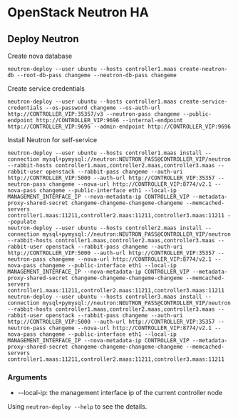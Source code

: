 # OpenStack Neutron HA

## Deploy Neutron

Create nova database

    neutron-deploy --user ubuntu --hosts controller1.maas create-neutron-db --root-db-pass changeme --neutron-db-pass changeme

Create service credentials

    neutron-deploy --user ubuntu --hosts controller1.maas create-service-credentials --os-password changeme --os-auth-url http://CONTROLLER_VIP:35357/v3 --neutron-pass changeme --public-endpoint http://CONTROLLER_VIP:9696 --internal-endpoint http://CONTROLLER_VIP:9696 --admin-endpoint http://CONTROLLER_VIP:9696

Install Neutron for self-service

    neutron-deploy --user ubuntu --hosts controller1.maas install --connection mysql+pymysql://neutron:NEUTRON_PASS@CONTROLLER_VIP/neutron --rabbit-hosts controller1.maas,controller2.maas,controller3.maas --rabbit-user openstack --rabbit-pass changeme --auth-uri http://CONTROLLER_VIP:5000 --auth-url http://CONTROLLER_VIP:35357 --neutron-pass changeme --nova-url http://CONTROLLER_VIP:8774/v2.1 --nova-pass changeme --public-interface eth1 --local-ip MANAGEMENT_INTERFACE_IP --nova-metadata-ip CONTROLLER_VIP --metadata-proxy-shared-secret changeme-changeme-changeme-changeme --memcached-servers controller1.maas:11211,controller2.maas:11211,controller3.maas:11211 --populate
    neutron-deploy --user ubuntu --hosts controller2.maas install --connection mysql+pymysql://neutron:NEUTRON_PASS@CONTROLLER_VIP/neutron --rabbit-hosts controller1.maas,controller2.maas,controller3.maas --rabbit-user openstack --rabbit-pass changeme --auth-uri http://CONTROLLER_VIP:5000 --auth-url http://CONTROLLER_VIP:35357 --neutron-pass changeme --nova-url http://CONTROLLER_VIP:8774/v2.1 --nova-pass changeme --public-interface eth1 --local-ip MANAGEMENT_INTERFACE_IP --nova-metadata-ip CONTROLLER_VIP --metadata-proxy-shared-secret changeme-changeme-changeme-changeme --memcached-servers controller1.maas:11211,controller2.maas:11211,controller3.maas:11211
    neutron-deploy --user ubuntu --hosts controller3.maas install --connection mysql+pymysql://neutron:NEUTRON_PASS@CONTROLLER_VIP/neutron --rabbit-hosts controller1.maas,controller2.maas,controller3.maas --rabbit-user openstack --rabbit-pass changeme --auth-uri http://CONTROLLER_VIP:5000 --auth-url http://CONTROLLER_VIP:35357 --neutron-pass changeme --nova-url http://CONTROLLER_VIP:8774/v2.1 --nova-pass changeme --public-interface eth1 --local-ip MANAGEMENT_INTERFACE_IP --nova-metadata-ip CONTROLLER_VIP --metadata-proxy-shared-secret changeme-changeme-changeme-changeme --memcached-servers controller1.maas:11211,controller2.maas:11211,controller3.maas:11211

### Arguments

* --local-ip: the management interface ip of the current controller node

Using `neutron-deploy --help` to see the details.